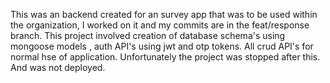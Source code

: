 This was an backend created for an survey app that was to be used within the organization, I worked on it and my commits are in the feat/response branch.
This project involved creation of database schema's using mongoose models , auth API's using jwt and otp tokens. All crud API's for normal hse of application. 
Unfortunately the project was stopped after this. And was not deployed.
